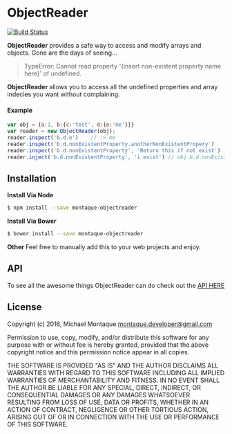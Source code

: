 # ObjectReader

[![Build Status](https://travis-ci.org/montaque22/object-reader.svg?branch=master)](https://travis-ci.org/montaque22/object-reader)

**ObjectReader** provides a safe way to access and modify arrays and objects. Gone are the days of seeing... 
>TypeError: Cannot read property '{insert non-existent property name here}' of undefined. 

**ObjectReader** allows you to access all the undefined properties and array indecies you want without complaining.
 
 #### Example
 ```js
 var obj = {a:1, b:{c:'test', d:{e:'me'}}}
 var reader = new ObjectReader(obj);
 reader.inspect('b.d.e')    // -> me
 reader.inspect('b.d.nonExistentProperty.anotherNonExistentPropery')    // -> undefined
 reader.inspect('b.d.nonExistentProperty', 'Return this if not exist')  // -> 'Return this if not exist'
 reader.inject('b.d.nonExistentProperty', 'i exist') // obj.b.d.nonExistentProperty -> 'i exist'
 ```
 
 ## Installation
 
 **Install Via Node**
```sh
$ npm install --save montaque-objectreader
```

 **Install Via Bower**
```sh
$ bower install --save montaque-objectreader
```
**Other**
Feel free to manually add this to your web projects and enjoy.

## API
To see all the awesome things ObjectReader can do check out the [API HERE](API.md)
## License
Copyright (c) 2016, Michael Montaque <montaque.developer@gmail.com>

Permission to use, copy, modify, and/or distribute this software for any purpose with or without fee is hereby granted, provided that the above copyright notice and this permission notice appear in all copies.

THE SOFTWARE IS PROVIDED "AS IS" AND THE AUTHOR DISCLAIMS ALL WARRANTIES WITH REGARD TO THIS SOFTWARE INCLUDING ALL IMPLIED WARRANTIES OF MERCHANTABILITY AND FITNESS. IN NO EVENT SHALL THE AUTHOR BE LIABLE FOR ANY SPECIAL, DIRECT, INDIRECT, OR CONSEQUENTIAL DAMAGES OR ANY DAMAGES WHATSOEVER RESULTING FROM LOSS OF USE, DATA OR PROFITS, WHETHER IN AN ACTION OF CONTRACT, NEGLIGENCE OR OTHER TORTIOUS ACTION, ARISING OUT OF OR IN CONNECTION WITH THE USE OR PERFORMANCE OF THIS SOFTWARE.


